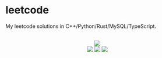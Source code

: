 # leetcode
My leetcode solutions in C++/Python/Rust/MySQL/TypeScript.

<div align="center">
<br/>
<img src="https://img.shields.io/badge/Solved-837/3358%20=%2024%25-blue.svg?style=flat-square" />
<br/>
<img src="https://img.shields.io/badge/Easy-313/837-5CB85D.svg?style=flat-square" />
<img src="https://img.shields.io/badge/Medium-415/1755-F0AE4E.svg?style=flat-square" />
<img src="https://img.shields.io/badge/Hard-109/766-D95450.svg?style=flat-square" />
</div>